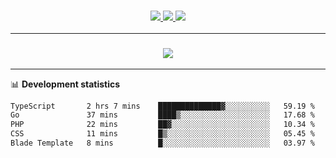<h3 align="center">
  <a href="https://github.com/hwalker928">
      <img src="https://img.shields.io/github/followers/hwalker928?label=Followers&style=for-the-badge&color=lightblue">
  </a>
  <a href="https://harryw.link/discord" alt="Discord">
      <img src="https://img.shields.io/discord/738451951758606336?label=discord&style=for-the-badge&color=lightblue"/>
  </a>
  <a href="https://harryw.link/sparked" alt="Sparked Host">
      <img src="https://img.shields.io/static/v1?label=Sponsor&message=Sparked%20Host&color=yellow&style=for-the-badge"/>
  </a>
</h3>

<hr>


<h3 align="center">
  <a href="https://github.com/hwalker928">
      <img src="https://github-profile-trophy.vercel.app/?username=hwalker928&no-bg=true&no-frame=true">
  </a>
</h3>


<hr>

📊 **Development statistics**

<!--START_SECTION:waka-->

```txt
TypeScript       2 hrs 7 mins    ██████████████▓░░░░░░░░░░   59.19 %
Go               37 mins         ████▒░░░░░░░░░░░░░░░░░░░░   17.68 %
PHP              22 mins         ██▓░░░░░░░░░░░░░░░░░░░░░░   10.34 %
CSS              11 mins         █▒░░░░░░░░░░░░░░░░░░░░░░░   05.45 %
Blade Template   8 mins          █░░░░░░░░░░░░░░░░░░░░░░░░   03.97 %
```

<!--END_SECTION:waka-->

